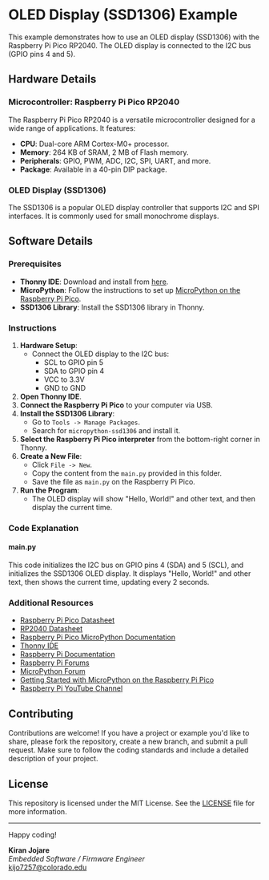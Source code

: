 # OLED Display (SSD1306) Example

This example demonstrates how to use an OLED display (SSD1306) with the Raspberry Pi Pico RP2040. The OLED display is connected to the I2C bus (GPIO pins 4 and 5).

## Hardware Details

### Microcontroller: Raspberry Pi Pico RP2040

The Raspberry Pi Pico RP2040 is a versatile microcontroller designed for a wide range of applications. It features:
- **CPU**: Dual-core ARM Cortex-M0+ processor.
- **Memory**: 264 KB of SRAM, 2 MB of Flash memory.
- **Peripherals**: GPIO, PWM, ADC, I2C, SPI, UART, and more.
- **Package**: Available in a 40-pin DIP package.

### OLED Display (SSD1306)

The SSD1306 is a popular OLED display controller that supports I2C and SPI interfaces. It is commonly used for small monochrome displays.

## Software Details

### Prerequisites
- **Thonny IDE**: Download and install from [here](https://thonny.org/).
- **MicroPython**: Follow the instructions to set up [MicroPython on the Raspberry Pi Pico](https://projects.raspberrypi.org/en/projects/getting-started-with-the-pico).
- **SSD1306 Library**: Install the SSD1306 library in Thonny.

### Instructions

1. **Hardware Setup**:
    - Connect the OLED display to the I2C bus:
        - SCL to GPIO pin 5
        - SDA to GPIO pin 4
        - VCC to 3.3V
        - GND to GND
2. **Open Thonny IDE**.
3. **Connect the Raspberry Pi Pico** to your computer via USB.
4. **Install the SSD1306 Library**:
    - Go to `Tools -> Manage Packages`.
    - Search for `micropython-ssd1306` and install it.
5. **Select the Raspberry Pi Pico interpreter** from the bottom-right corner in Thonny.
6. **Create a New File**:
    - Click `File -> New`.
    - Copy the content from the `main.py` provided in this folder.
    - Save the file as `main.py` on the Raspberry Pi Pico.
7. **Run the Program**:
    - The OLED display will show "Hello, World!" and other text, and then display the current time.

### Code Explanation

#### main.py
This code initializes the I2C bus on GPIO pins 4 (SDA) and 5 (SCL), and initializes the SSD1306 OLED display. It displays "Hello, World!" and other text, then shows the current time, updating every 2 seconds.

### Additional Resources
- [Raspberry Pi Pico Datasheet](https://datasheets.raspberrypi.org/pico/pico-datasheet.pdf)
- [RP2040 Datasheet](https://datasheets.raspberrypi.org/rp2040/rp2040-datasheet.pdf)
- [Raspberry Pi Pico MicroPython Documentation](https://docs.micropython.org/en/latest/rp2/quickref.html)
- [Thonny IDE](https://thonny.org/)
- [Raspberry Pi Documentation](https://www.raspberrypi.org/documentation/)
- [Raspberry Pi Forums](https://www.raspberrypi.org/forums/)
- [MicroPython Forum](https://forum.micropython.org/)
- [Getting Started with MicroPython on the Raspberry Pi Pico](https://projects.raspberrypi.org/en/projects/getting-started-with-the-pico)
- [Raspberry Pi YouTube Channel](https://www.youtube.com/user/RaspberryPiBeginners)

## Contributing
Contributions are welcome! If you have a project or example you'd like to share, please fork the repository, create a new branch, and submit a pull request. Make sure to follow the coding standards and include a detailed description of your project.

## License
This repository is licensed under the MIT License. See the [LICENSE](LICENSE) file for more information.

---

Happy coding!

**Kiran Jojare**  
*Embedded Software / Firmware Engineer*  
kijo7257@colorado.edu
